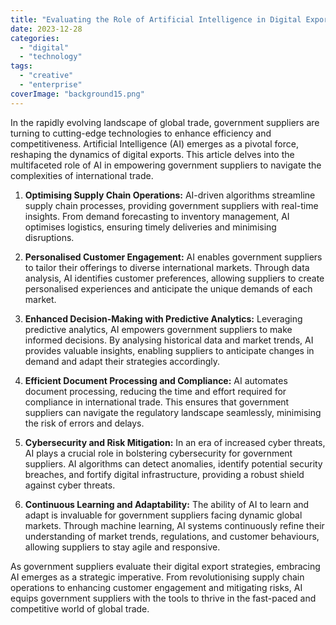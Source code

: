 ```yaml
---
title: "Evaluating the Role of Artificial Intelligence in Digital Exports for Government Suppliers."
date: 2023-12-28
categories: 
  - "digital"
  - "technology"
tags: 
  - "creative"
  - "enterprise"
coverImage: "background15.png"
---
```


In the rapidly evolving landscape of global trade, government suppliers are turning to cutting-edge technologies to enhance efficiency and competitiveness. Artificial Intelligence (AI) emerges as a pivotal force, reshaping the dynamics of digital exports. This article delves into the multifaceted role of AI in empowering government suppliers to navigate the complexities of international trade.

1. **Optimising Supply Chain Operations:** AI-driven algorithms streamline supply chain processes, providing government suppliers with real-time insights. From demand forecasting to inventory management, AI optimises logistics, ensuring timely deliveries and minimising disruptions.

3. **Personalised Customer Engagement:** AI enables government suppliers to tailor their offerings to diverse international markets. Through data analysis, AI identifies customer preferences, allowing suppliers to create personalised experiences and anticipate the unique demands of each market.

5. **Enhanced Decision-Making with Predictive Analytics:** Leveraging predictive analytics, AI empowers government suppliers to make informed decisions. By analysing historical data and market trends, AI provides valuable insights, enabling suppliers to anticipate changes in demand and adapt their strategies accordingly.

7. **Efficient Document Processing and Compliance:** AI automates document processing, reducing the time and effort required for compliance in international trade. This ensures that government suppliers can navigate the regulatory landscape seamlessly, minimising the risk of errors and delays.

9. **Cybersecurity and Risk Mitigation:** In an era of increased cyber threats, AI plays a crucial role in bolstering cybersecurity for government suppliers. AI algorithms can detect anomalies, identify potential security breaches, and fortify digital infrastructure, providing a robust shield against cyber threats.

11. **Continuous Learning and Adaptability:** The ability of AI to learn and adapt is invaluable for government suppliers facing dynamic global markets. Through machine learning, AI systems continuously refine their understanding of market trends, regulations, and customer behaviours, allowing suppliers to stay agile and responsive.

As government suppliers evaluate their digital export strategies, embracing AI emerges as a strategic imperative. From revolutionising supply chain operations to enhancing customer engagement and mitigating risks, AI equips government suppliers with the tools to thrive in the fast-paced and competitive world of global trade.
